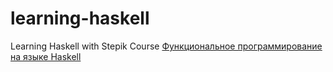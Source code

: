 # learning-haskell
Learning Haskell with Stepik Course [Функциональное программирование на языке Haskell](https://stepik.org/course/75)
